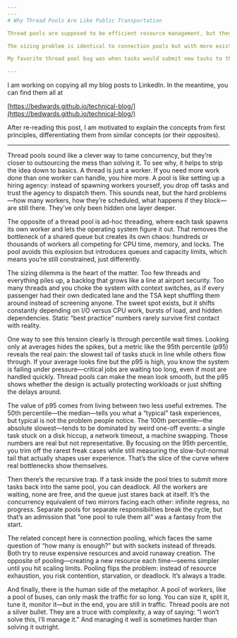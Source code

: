 ```yaml
---
---
# Why Thread Pools Are Like Public Transportation

Thread pools are supposed to be efficient resource management, but they're really just a way to make your threading problems someone else's problem. It's like taking the bus instead of driving - you're not dealing with traffic directly, but you're still stuck in it. At Juniper, we had a thread pool that would occasionally just stop accepting new tasks, like a bus driver who decided they'd had enough and just parked the bus.

The sizing problem is identical to connection pools but with more existential dread. Too few threads and tasks queue up like people waiting for the bathroom at a concert. Too many and your CPU context-switches itself to death, spending more time changing between tasks than doing them. The "optimal" number is always based on benchmarks that have nothing to do with your actual workload. It's like sizing a parking lot based on average usage then being surprised when it's empty on weekends and overflowing during events.

My favorite thread pool bug was when tasks would submit new tasks to the same pool, creating a deadlock where all threads were waiting for threads to become available. It was like a circular firing squad where everyone's waiting for someone else to shoot first. The pool was full of tasks waiting for the pool to have space. We fixed it by having separate pools for different task types, which is really just admitting that one pool isn't enough and maybe we should have thought about this more.

---
```


I am working on copying all my blog posts to LinkedIn. In the meantime, you can find them all at

[https://bedwards.github.io/technical-blog/](https://bedwards.github.io/technical-blog/)

After re-reading this post, I am motivated to explain the concepts from first principles, differentiating them from similar concepts (or their opposites).

---

Thread pools sound like a clever way to tame concurrency, but they’re closer to outsourcing the mess than solving it. To see why, it helps to strip the idea down to basics. A thread is just a worker. If you need more work done than one worker can handle, you hire more. A pool is like setting up a hiring agency: instead of spawning workers yourself, you drop off tasks and trust the agency to dispatch them. This sounds neat, but the hard problems—how many workers, how they’re scheduled, what happens if they block—are still there. They’ve only been hidden one layer deeper.

The opposite of a thread pool is ad-hoc threading, where each task spawns its own worker and lets the operating system figure it out. That removes the bottleneck of a shared queue but creates its own chaos: hundreds or thousands of workers all competing for CPU time, memory, and locks. The pool avoids this explosion but introduces queues and capacity limits, which means you’re still constrained, just differently.

The sizing dilemma is the heart of the matter. Too few threads and everything piles up, a backlog that grows like a line at airport security. Too many threads and you choke the system with context switches, as if every passenger had their own dedicated lane and the TSA kept shuffling them around instead of screening anyone. The sweet spot exists, but it shifts constantly depending on I/O versus CPU work, bursts of load, and hidden dependencies. Static “best practice” numbers rarely survive first contact with reality.

One way to see this tension clearly is through percentile wait times. Looking only at averages hides the spikes, but a metric like the 95th percentile (p95) reveals the real pain: the slowest tail of tasks stuck in line while others flow through. If your average looks fine but the p95 is high, you know the system is failing under pressure—critical jobs are waiting too long, even if most are handled quickly. Thread pools can make the mean look smooth, but the p95 shows whether the design is actually protecting workloads or just shifting the delays around.

The value of p95 comes from living between two less useful extremes. The 50th percentile—the median—tells you what a “typical” task experiences, but typical is not the problem people notice. The 100th percentile—the absolute slowest—tends to be dominated by weird one-off events: a single task stuck on a disk hiccup, a network timeout, a machine swapping. Those numbers are real but not representative. By focusing on the 95th percentile, you trim off the rarest freak cases while still measuring the slow-but-normal tail that actually shapes user experience. That’s the slice of the curve where real bottlenecks show themselves.

Then there’s the recursive trap. If a task inside the pool tries to submit more tasks back into the same pool, you can deadlock. All the workers are waiting, none are free, and the queue just stares back at itself. It’s the concurrency equivalent of two mirrors facing each other: infinite regress, no progress. Separate pools for separate responsibilities break the cycle, but that’s an admission that “one pool to rule them all” was a fantasy from the start.

The related concept here is connection pooling, which faces the same question of “how many is enough?” but with sockets instead of threads. Both try to reuse expensive resources and avoid runaway creation. The opposite of pooling—creating a new resource each time—seems simpler until you hit scaling limits. Pooling flips the problem: instead of resource exhaustion, you risk contention, starvation, or deadlock. It’s always a trade.

And finally, there is the human side of the metaphor. A pool of workers, like a pool of buses, can only mask the traffic for so long. You can size it, split it, tune it, monitor it—but in the end, you are still in traffic. Thread pools are not a silver bullet. They are a truce with complexity, a way of saying: “I won’t solve this, I’ll manage it.” And managing it well is sometimes harder than solving it outright.